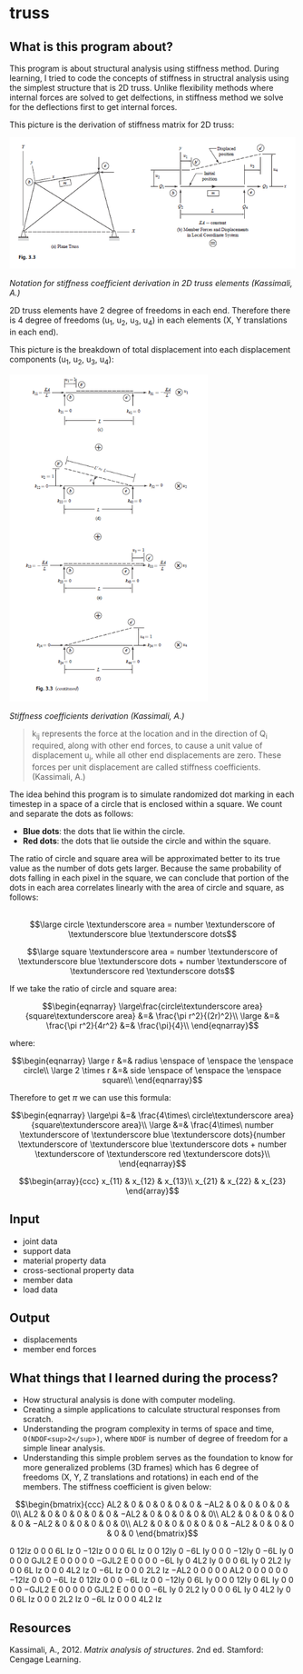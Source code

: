 # truss

## What is this program about?
This program is about structural analysis using stiffness method. 
During learning, I tried to code the concepts of stiffness in structral analysis using the simplest structure that is 2D truss.
Unlike flexibility methods where internal forces are solved to get delfections, in stiffness method we solve for the deflections first to get internal forces.

This picture is the derivation of stiffness matrix for 2D truss:

<img src="img/1.PNG" alt="2D truss structural elements" width="700"/>

*Notation for stiffness coefficient derivation in 2D truss elements (Kassimali, A.)*

2D truss elements have 2 degree of freedoms in each end. Therefore there is 4 degree of freedoms (u<sub>1</sub>, u<sub>2</sub>, u<sub>3</sub>, u<sub>4</sub>) in each elements (X, Y translations in each end).

This picture is the breakdown of total displacement into each displacement components (u<sub>1</sub>, u<sub>2</sub>, u<sub>3</sub>, u<sub>4</sub>):

<img src="img/2.PNG" alt="2D truss structural elements" width="350"/>

*Stiffness coefficients derivation (Kassimali, A.)*

>k<sub>ij</sub> represents the force at the location and in the direction of Q<sub>i</sub> required,
along with other end forces, to cause a unit value of displacement u<sub>j</sub>,
while all other end displacements are zero. These forces per unit displacement
are called stiffness coefficients. (Kassimali, A.)

The idea behind this program is to simulate randomized dot marking in each timestep in a space of a circle that is enclosed within a square. We count and separate the dots as follows:
- **Blue dots**: the dots that lie within the circle.
- **Red dots**: the dots that lie outside the circle and within the square.

The ratio of circle and square area will be approximated better to its true value as the number of dots gets larger. Because the same probability of dots falling in each pixel in the square, we can conclude that portion of the dots in each area correlates linearly with the area of circle and square, as follows: <br> <br>

$$\large circle \textunderscore area = number \textunderscore of \textunderscore blue \textunderscore dots$$

$$\large square \textunderscore area = number \textunderscore of \textunderscore blue \textunderscore dots + number \textunderscore of \textunderscore red \textunderscore dots$$

If we take the ratio of circle and square area:

$$\begin{eqnarray}
\large\frac{circle\textunderscore area}{square\textunderscore area} &=& \frac{\pi r^2}{(2r)^2}\\
\large &=& \frac{\pi r^2}{4r^2} &=& \frac{\pi}{4}\\
\end{eqnarray}$$

where:

$$\begin{eqnarray}
\large r &=& radius \enspace of \enspace the \enspace circle\\
\large 2 \times r &=& side \enspace of \enspace the \enspace square\\
\end{eqnarray}$$

Therefore to get $\pi$ we can use this formula:

$$\begin{eqnarray}
\large\pi &=& \frac{4\times\ circle\textunderscore area}{square\textunderscore area}\\
\large &=& \frac{4\times\ number \textunderscore of \textunderscore blue \textunderscore dots}{number \textunderscore of \textunderscore blue \textunderscore dots + number \textunderscore of \textunderscore red \textunderscore dots}\\
\end{eqnarray}$$

$$\begin{array}{ccc}
x_{11} & x_{12} & x_{13}\\
x_{21} & x_{22} & x_{23}
\end{array}$$

<!--
$$\begin{array}{ccc}
x_{11} & x_{12} & x_{13}\\
x_{21} & x_{22} & x_{23}
\end{array}$$
$$f(k) = {n \choose k} p^{k} (1-p)^{n-k}$$
$$f(k) = {n \choose k} p^{k} (1-p)^{n-k}$$
\[\begin{align*}2x -12 &= 4\\@lhs(sol)@ &= @rhs(sol)@ \end{align*}\]

$$\phant
-->
## Input
- joint data
- support data
- material property data
- cross-sectional property data
- member data
- load data

## Output
- displacements
- member end forces

## What things that I learned during the process?
- How structural analysis is done with computer modeling.
- Creating a simple applications to calculate structural responses from scratch.
- Understanding the program complexity in terms of space and time, `O(NDOF<sup>2</sup>)`, where `NDOF` is number of degree of freedom for a simple linear analysis.
- Understanding this simple problem serves as the foundation to know for more generalized problems (3D frames) which has 6 degree of freedoms (X, Y, Z translations and rotations) in each end of the members. The stiffness coefficient is given below:

$$\begin{bmatrix}{ccc}
AL2 & 0 & 0 & 0 & 0 & 0 & −AL2 & 0 & 0 & 0 & 0 & 0\\
AL2 & 0 & 0 & 0 & 0 & 0 & −AL2 & 0 & 0 & 0 & 0 & 0\\
AL2 & 0 & 0 & 0 & 0 & 0 & −AL2 & 0 & 0 & 0 & 0 & 0\\
AL2 & 0 & 0 & 0 & 0 & 0 & −AL2 & 0 & 0 & 0 & 0 & 0
\end{bmatrix}$$

0 12Iz 0 0 0 6L Iz 0 −12Iz 0 0 0 6L Iz
0 0 12Iy 0 −6L Iy 0 0 0 −12Iy 0 −6L Iy 0
0 0 0
GJL2
E
0 0 0 0 0 −GJL2
E
0 0
0 0 −6L Iy 0 4L2 Iy 0 0 0 6L Iy 0 2L2 Iy 0
0 6L Iz 0 0 0 4L2 Iz 0 −6L Iz 0 0 0 2L2 Iz
−AL2 0 0 0 0 0 AL2 0 0 0 0 0
0 −12Iz 0 0 0 −6L Iz 0 12Iz 0 0 0 −6L Iz
0 0 −12Iy 0 6L Iy 0 0 0 12Iy 0 6L Iy 0
0 0 0 −GJL2
E
0 0 0 0 0
GJL2
E
0 0
0 0 −6L Iy 0 2L2 Iy 0 0 0 6L Iy 0 4L2 Iy 0
0 6L Iz 0 0 0 2L2 Iz 0 −6L Iz 0 0 0 4L2 Iz

## Resources
Kassimali, A., 2012. *Matrix analysis of structures*. 2nd ed. Stamford: Cengage Learning.